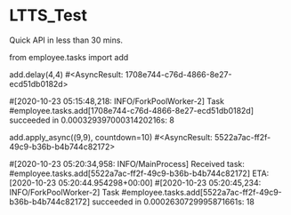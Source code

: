 # LTTS_Test
Quick API in less than 30 mins.

from employee.tasks import add

add.delay(4,4)
#<AsyncResult: 1708e744-c76d-4866-8e27-ecd51db0182d>

#[2020-10-23 05:15:48,218: INFO/ForkPoolWorker-2] Task #employee.tasks.add[1708e744-c76d-4866-8e27-ecd51db0182d] succeeded in 0.00032939700031420216s: 8


add.apply_async((9,9), countdown=10)
#<AsyncResult: 5522a7ac-ff2f-49c9-b36b-b4b744c82172>

#[2020-10-23 05:20:34,958: INFO/MainProcess] Received task: #employee.tasks.add[5522a7ac-ff2f-49c9-b36b-b4b744c82172]  ETA:[2020-10-23 05:20:44.954298+00:00] 
#[2020-10-23 05:20:45,234: INFO/ForkPoolWorker-2] Task #employee.tasks.add[5522a7ac-ff2f-49c9-b36b-b4b744c82172] succeeded in 0.0002630729995871661s: 18
